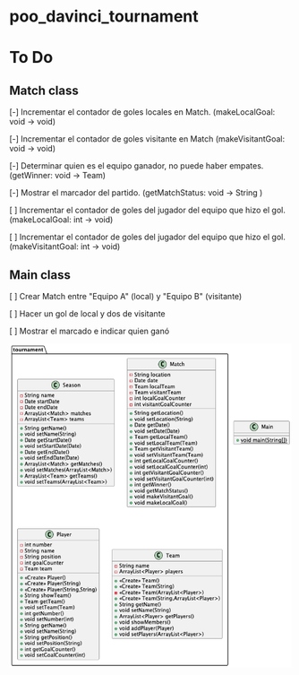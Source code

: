 # poo_davinci_tournament

# To Do

## Match class
[-] Incrementar el contador de goles locales en Match. (makeLocalGoal: void -> void)

[-] Incrementar el contador de goles visitante en Match (makeVisitantGoal: void -> void)

[-] Determinar quien es el equipo ganador, no puede haber empates. (getWinner: void -> Team)

[-] Mostrar el marcador del partido. (getMatchStatus: void -> String )

[ ] Incrementar el contador de goles del jugador del equipo que hizo el gol. (makeLocalGoal: int -> void)

[ ] Incrementar el contador de goles del jugador del equipo que hizo el gol. (makeVisitantGoal: int -> void)



## Main class
[ ] Crear Match entre "Equipo A" (local) y "Equipo B" (visitante)

[ ] Hacer un gol de local y dos de visitante

[ ] Mostrar el marcado e indicar quien ganó

![class_diagram.png](class_diagram.png)
